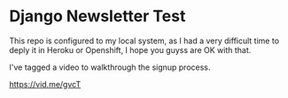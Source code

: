 # Django Newsletter Test  

This repo is configured to my local system, as I had a very difficult time to deply it in Heroku or Openshift, I hope you guyss are OK with that.

I've tagged a video to walkthrough the signup process.

https://vid.me/gvcT
